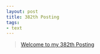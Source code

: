 ```yaml
---
layout: post
title: 382th Posting
tags: 
- text
---
```


> [Welcome to my 382th Posting](https://janghan-kor.tistory.com/1490)
